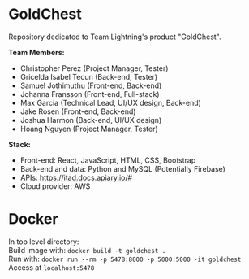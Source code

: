 # GoldChest
Repository dedicated to Team Lightning's product "GoldChest".

**Team Members:**
- Christopher Perez (Project Manager, Tester)
- Gricelda Isabel Tecun (Back-end, Tester)
- Samuel Jothimuthu (Front-end, Back-end)
- Johanna Fransson (Front-end, Full-stack)
- Max Garcia (Technical Lead, UI/UX design, Back-end)
- Jake Rosen (Front-end, Back-end)
- Joshua Harmon (Back-end, UI/UX design)
- Hoang Nguyen (Project Manager, Tester)

**Stack:**
- Front-end: React, JavaScript, HTML, CSS, Bootstrap
- Back-end and data: Python and MySQL (Potentially Firebase)
- APIs: https://itad.docs.apiary.io/#
- Cloud provider: AWS

# Docker
In top level directory:<br/>
Build image with: ```docker build -t goldchest .```
<br/>
Run with: ```docker run --rm -p 5478:8000 -p 5000:5000 -it goldchest```
Access at ```localhost:5478```
